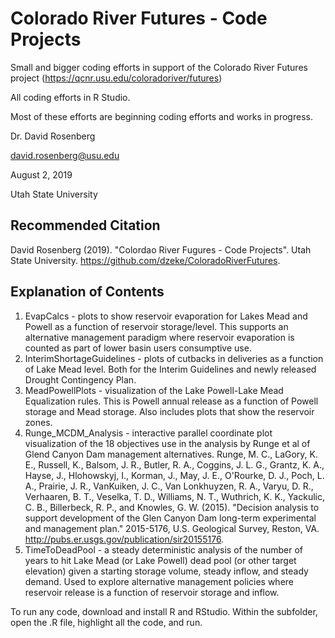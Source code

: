 # Colorado River Futures - Code Projects

Small and bigger coding efforts in support of the Colorado River Futures project (https://qcnr.usu.edu/coloradoriver/futures)

All coding efforts in R Studio.

Most of these efforts are beginning coding efforts and works in progress.

Dr. David Rosenberg

david.rosenberg@usu.edu

August 2, 2019

Utah State University

## Recommended Citation
David Rosenberg (2019). "Colordao River Fugures - Code Projects". Utah State University. https://github.com/dzeke/ColoradoRiverFutures.

## Explanation of Contents

1. EvapCalcs - plots to show reservoir evaporation for Lakes Mead and Powell as a function of reservoir storage/level. This supports
an alternative management paradigm where reservoir evaporation is counted as part of lower basin users consumptive use.
1. InterimShortageGuidelines - plots of cutbacks in deliveries as a function of Lake Mead level. Both for the Interim Guidelines and newly released Drought Contingency Plan.
1. MeadPowellPlots - visualization of the Lake Powell-Lake Mead Equalization rules. This is Powell annual release as a function of Powell storage and Mead storage. Also includes plots that show the reservoir zones.
1. Runge_MCDM_Analysis - interactive parallel coordinate plot visualization of the 18 objectives use in the analysis by Runge et al of Glend Canyon Dam management alternatives. Runge, M. C., LaGory, K. E., Russell, K., Balsom, J. R., Butler, R. A., Coggins, J. L. G., Grantz, K. A., Hayse, J., Hlohowskyj, I., Korman, J., May, J. E., O'Rourke, D. J., Poch, L. A., Prairie, J. R., VanKuiken, J. C., Van Lonkhuyzen, R. A., Varyu, D. R., Verhaaren, B. T., Veselka, T. D., Williams, N. T., Wuthrich, K. K., Yackulic, C. B., Billerbeck, R. P., and Knowles, G. W. (2015). "Decision analysis to support development of the Glen Canyon Dam long-term experimental and management plan." 2015-5176, U.S. Geological Survey, Reston, VA. http://pubs.er.usgs.gov/publication/sir20155176.
1. TimeToDeadPool - a steady deterministic analysis of the number of years to hit Lake Mead (or Lake Powell) dead pool (or other target elevation) given a starting storage volume, steady inflow, and steady demand. Used to explore alternative management policies where reservoir release is a function of reservoir storage and inflow.

To run any code, download and install R and RStudio. Within the subfolder, open the .R file, highlight all the code, and run. 
